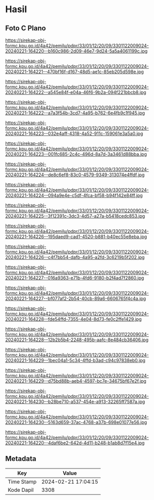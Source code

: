 # Hasil

## Foto C Plano

https://sirekap-obj-formc.kpu.go.id/4a42/pemilu/pdpr/33/01/12/20/09/3301122009024-20240221-164220--b160c986-2d09-46e7-9d24-5a5a4061199c.jpg

https://sirekap-obj-formc.kpu.go.id/4a42/pemilu/pdpr/33/01/12/20/09/3301122009024-20240221-164221--470bf16f-d167-48d5-ae1c-85eb205d598e.jpg

https://sirekap-obj-formc.kpu.go.id/4a42/pemilu/pdpr/33/01/12/20/09/3301122009024-20240221-164222--a545e84f-e04a-46f6-9b2a-094f221bbcb8.jpg

https://sirekap-obj-formc.kpu.go.id/4a42/pemilu/pdpr/33/01/12/20/09/3301122009024-20240221-164222--a7a3f54b-3cd7-4a95-b762-6e4fb9c1f945.jpg

https://sirekap-obj-formc.kpu.go.id/4a42/pemilu/pdpr/33/01/12/20/09/3301122009024-20240221-164223--032e4aff-4318-4a52-911c-159061e3a5a0.jpg

https://sirekap-obj-formc.kpu.go.id/4a42/pemilu/pdpr/33/01/12/20/09/3301122009024-20240221-164223--001fc685-2c4c-496d-8a7d-3a3461d88bba.jpg

https://sirekap-obj-formc.kpu.go.id/4a42/pemilu/pdpr/33/01/12/20/09/3301122009024-20240221-164224--de8c6ef8-83c0-4579-9349-313074e4ffdf.jpg

https://sirekap-obj-formc.kpu.go.id/4a42/pemilu/pdpr/33/01/12/20/09/3301122009024-20240221-164224--094a9e4e-c5df-4fca-bf58-b94f142e84ff.jpg

https://sirekap-obj-formc.kpu.go.id/4a42/pemilu/pdpr/33/01/12/20/09/3301122009024-20240221-164225--3f12391c-3dc3-4d57-a27a-b5418cedc853.jpg

https://sirekap-obj-formc.kpu.go.id/4a42/pemilu/pdpr/33/01/12/20/09/3301122009024-20240221-164226--195daed9-cad1-4520-b881-b40ec55e8eba.jpg

https://sirekap-obj-formc.kpu.go.id/4a42/pemilu/pdpr/33/01/12/20/09/3301122009024-20240221-164226--c4f7bb54-dafb-4a95-a2fd-3c6219b5f202.jpg

https://sirekap-obj-formc.kpu.go.id/4a42/pemilu/pdpr/33/01/12/20/09/3301122009024-20240221-164227--016a9363-e71b-4fd6-9180-b2f4ad7f2860.jpg

https://sirekap-obj-formc.kpu.go.id/4a42/pemilu/pdpr/33/01/12/20/09/3301122009024-20240221-164227--bf077af2-2b54-40cb-89a6-6606765f4c4a.jpg

https://sirekap-obj-formc.kpu.go.id/4a42/pemilu/pdpr/33/01/12/20/09/3301122009024-20240221-164228--fde54ffd-7355-4e04-8d73-fe0c2ffe1429.jpg

https://sirekap-obj-formc.kpu.go.id/4a42/pemilu/pdpr/33/01/12/20/09/3301122009024-20240221-164228--12b2b5b4-2248-495b-aafc-8e484cb36406.jpg

https://sirekap-obj-formc.kpu.go.id/4a42/pemilu/pdpr/33/01/12/20/09/3301122009024-20240221-164229--1bec04a1-5c34-4ffd-b3ad-c94c97838eb0.jpg

https://sirekap-obj-formc.kpu.go.id/4a42/pemilu/pdpr/33/01/12/20/09/3301122009024-20240221-164229--d75bd88b-aeb4-4597-bc7e-34675bf67e2f.jpg

https://sirekap-obj-formc.kpu.go.id/4a42/pemilu/pdpr/33/01/12/20/09/3301122009024-20240221-164230--b28be710-a537-454e-a913-32265ff7587a.jpg

https://sirekap-obj-formc.kpu.go.id/4a42/pemilu/pdpr/33/01/12/20/09/3301122009024-20240221-164230--5163d659-37ac-4768-a37b-698e01077e56.jpg

https://sirekap-obj-formc.kpu.go.id/4a42/pemilu/pdpr/33/01/12/20/09/3301122009024-20240221-164220--4daf6be2-642d-4d11-b248-b1ab8d7f15e4.jpg


## Metadata

| Key        | Value               |
| ---------- | ------------------- |
| Time Stamp | 2024-02-21 17:04:15 |
| Kode Dapil | 3308                |



